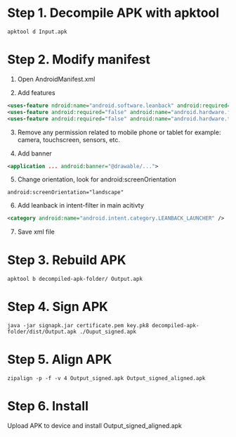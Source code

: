 # Step 1. Decompile APK with apktool

```
apktool d Input.apk
```

# Step 2. Modify manifest

1. Open AndroidManifest.xml

2. Add features

```xml
<uses-feature ndroid:name="android.software.leanback" android:required="true" />
<uses-feature android:required="false" android:name="android.hardware.faketouch"/>
<uses-feature android:required="false" android:name="android.hardware.touchscreen"/>
```

3. Remove any permission related to mobile phone or tablet for example: camera, touchscreen, sensors, etc.

4. Add banner

```xml
<application ... android:banner="@drawable/...">
```

5. Change orientation, look for android:screenOrientation

```
android:screenOrientation="landscape"
```

6. Add leanback in intent-filter in main acitivty

```xml
<category android:name="android.intent.category.LEANBACK_LAUNCHER" />
```

7. Save xml file

# Step 3. Rebuild APK

```
apktool b decompiled-apk-folder/ Output.apk
```

# Step 4. Sign APK

```
java -jar signapk.jar certificate.pem key.pk8 decompiled-apk-folder/dist/Output.apk ./Ouput_signed.apk
```

# Step 5. Align APK

```
zipalign -p -f -v 4 Output_signed.apk Output_signed_aligned.apk
```

# Step 6. Install

Upload APK to device and install Output_signed_aligned.apk


